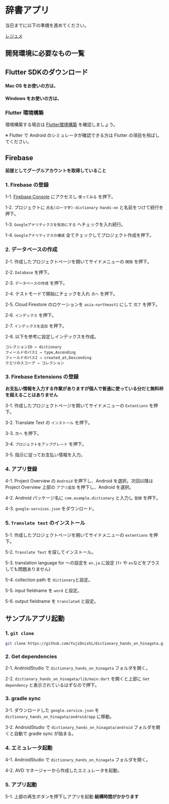 # 辞書アプリ

<HistoryTags :tags="['Flutter', 'Firebase']" />

当日までに以下の準備を進めてください。

[レジュメ](https://github.com/YujiOnishi/dictionary_hands_on_hinagata/)

## 開発環境に必要なもの一覧

<Environment />

## Flutter SDKのダウンロード

#### Mac OS をお使いの方は、

<SDKInstall os="macos" version="v1.9.1+hotfix.6-stable" />

#### Windows をお使いの方は、

<SDKInstall os="windows" version="v1.9.1+hotfix.6-stable" />

### Flutter 環境構築

環境構築する場合は [Flutter環境構築](/handson/basic) を確認しましょう。

※ Flutter で Android のシミュレータが確認できる方は Flutter の項目を飛ばしてください。

## Firebase

**前提としてグーグルアカウントを取得していること**

### 1. Firebase の登録

1-1. [Firebase Console](https://firebase.google.com/?hl=jahttps://firebase.google.com/?hl=ja) にアクセスし `使ってみる` を押下。

1-2. プロジェクトに `氏名(ローマ字)-dictionary-hands-on` と名前をつけて続行を押下。

1-3. `Googleアナリティクスを有効にする` へチェックを入れ続行。

1-4. `Googleアナリティクスの構成` 全てチェックしてプロジェクト作成を押下。

### 2. データベースの作成

2-1. 作成したプロジェクトページを開いてサイドメニューの `開発` を押下。

2-2. `Database` を押下。

2-3. `データベースの作成` を押下。

2-4. テストモードで開始にチェックを入れ `次へ` を押下。

2-5. Cloud Firestore のロケーションを `asia-northeast1` にして `完了` を押下。

2-6. `インデックス` を押下。

2-7. `インデックスを追加` を押下。

2-8. 以下を参考に設定しインデックスを作成。

```
コレクションID → dictionary
フィールドのパス1 → type,Ascending
フィールドのパス2 → created_at,Descending
クエリのスコープ → コレクション
```

### 3. Firebase Extensions の登録

**お支払い情報を入力する作業がありますが個人で普通に使っている分だと無料枠を超えることはありません**

3-1. 作成したプロジェクトページを開いてサイドメニューの `Extentions` を押下。

3-2. Translate Text の `インストール` を押下。

3-3. `次へ` を押下。

3-4. `プロジェクトをアップグレード` を押下。

3-5. 指示に従ってお支払い情報を入力。

### 4. アプリ登録

4-1. Project Overview の `Android` を押下し、Android を選択。次回以降は Project Overview 上部の `アプリ追加` を押下し、Android を選択。

4-2. Android パッケージ名に `com.example.dictionary` と入力し `登録` を押下。

4-3. `google-services.json` をダウンロード。

### 5. `Translate text` のインストール

5-1. 作成したプロジェクトページを開いてサイドメニューの `extentions` を押下。

5-2. `Translate Text` を探してインストール。

5-3. translation language for ～の設定を `en,ja` に設定 (`fr` や `es`などをプラスしても問題ありません)

5-4. collection path を `dictionary`と設定。

5-5. input fieldname を `word` と設定。

5-6. output fieldname を `translated` と設定。

## サンプルアプリ起動

### 1. `git clone`

```bash
git clone https://github.com/YujiOnishi/dictionary_hands_on_hinagata.git
```

### 2. Get dependencies

2-1. AndroidStudio で `dictionary_hands_on_hinagata` フォルダを開く。

2-2. `dictionary_hands_on_hinagata/lib/main.dart` を開くと上部に `Get dependency` と表示されているはずなので押下。

### 3. gradle sync

3-1. ダウンロードした `google.service.json` を `dictionary_hands_on_hinagata/android/app` に移動。

3-2. AndroidStudio で `dictionary_hands_on_hinagata/android` フォルダを開くと自動で gradle sync が始まる。

### 4. エミュレータ起動

4-1. AndroidStudio で `dictionary_hands_on_hinagata` フォルダを開く。

4-2. AVD マネージャーから作成したエミュレータを起動。

### 5. アプリ起動

5-1. 上部の再生ボタンを押下しアプリを起動 **結構時間がかかります**
